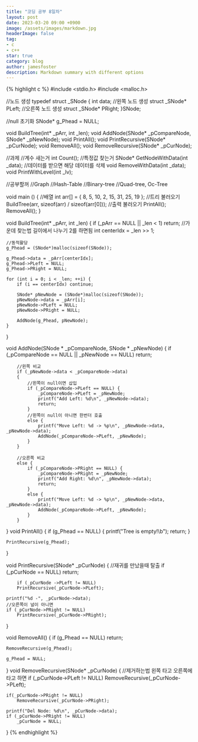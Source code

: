 ```yaml
---
title: "코딩 공부 8일차"
layout: post
date: 2023-03-20 09:00 +0900
image: /assets/images/markdown.jpg
headerImage: false
tag:
- c
- c++
star: true
category: blog
author: jamesfoster
description: Markdown summary with different options
---
```





{% highlight c %}
#include <stdio.h>
#include <malloc.h>

//노드 생성
typedef struct _SNode
{
	int data;
	//왼쪽 노드 생성
	struct _SNode* PLeft;
	//오른쪽 노드 생성
	struct _SNode* PRight;
}SNode;

//null 초기화
SNode* g_Phead = NULL;


void BuildTree(int* _pArr, int _len);
void AddNode(SNode* _pCompareNode, SNode* _pNewNode);
void PrintAll();
void PrintRecursive(SNode* _pCurNode);
void RemoveAll();
void RemoveRecursive(SNode* _pCurNode);

//과제
//계수 새는거
int Count();
//특정값 찾는거
SNode* GetNodeWithData(int _data);
//데이터를 받으면 해당 데이터를  삭제
void RemoveWithData(int _data);
void PrintWithLevel(int _lv);


//공부할꺼
//Graph
//Hash-Table
//Binary-tree
//Quad-tree, Oc-Tree

void main ()
{
	//배열
	int arr[] = { 8, 5, 10, 2, 15, 31, 25, 19 };
	//트리 불러오기
	BuildTree(arr, sizeof(arr) / sizeof(arr[0]));
	//출력 불러오기
	PrintAll();
	RemoveAll();
}

void BuildTree(int* _pArr, int _len)
{
	if (_pArr == NULL || _len < 1) return;
	//가운데 찾는법 길이에서 나누기 2를 하면됨
	int centerIdx = _len >> 1;

	//동적활당
	g_Phead = (SNode*)malloc(sizeof(SNode));

	g_Phead->data = _pArr[centerIdx];
	g_Phead->PLeft = NULL;
	g_Phead->PRight = NULL;

	for (int i = 0; i < _len; ++i) {
		if (i == centerIdx) continue;

		SNode* pNewNode = (SNode*)malloc(sizeof(SNode));
		pNewNode->data = _pArr[i];
		pNewNode->PLeft = NULL;
		pNewNode->PRight = NULL;

		AddNode(g_Phead, pNewNode);
	}
}

void AddNode(SNode * _pCompareNode, SNode * _pNewNode)
{
		if (_pCompareNode == NULL || _pNewNode == NULL) return;

		//왼쪽 비교
		if (_pNewNode->data < _pCompareNode->data)
		{
			//왼쪽이 null이면 삽입
			if (_pCompareNode->PLeft == NULL) {
				_pCompareNode->PLeft = _pNewNode;
				printf("Add Left: %d\n", _pNewNode->data);
				return;
			}
			//왼쪽이 null이 아니면 한번더 호출
			else {
				printf("Move Left: %d -> %p\n", _pNewNode->data, _pNewNode->data);
				AddNode(_pCompareNode->PLeft, _pNewNode);
			}
		}

		//오른쪽 비교
		else {
			if (_pCompareNode->PRight == NULL) {
				_pCompareNode->PRight = _pNewNode;
				printf("Add Right: %d\n", _pNewNode->data);
				return;
			}
			else {
				printf("Move Left: %d -> %p\n", _pNewNode->data, _pNewNode->data);
				AddNode(_pCompareNode->PLeft, _pNewNode);
			}
		}
}
void PrintAll()
{
	if (g_Phead == NULL) {
		printf("Tree is empty!\b");
		return;
	}

	PrintRecursive(g_Phead);
}


void PrintRecursive(SNode* _pCurNode)
{
	//재귀를 만났을때 탈출 
	if (_pCurNode == NULL) return;

		if (_pCurNode ->PLeft != NULL)
		PrintRecursive(_pCurNode->PLeft);

	printf("%d -", _pCurNode->data);
	//오른쪽이 널이 아니면 
	if (_pCurNode->PRight != NULL)
		PrintRecursive(_pCurNode->PRight);
}
	


void RemoveAll()
{
	if (g_Phead == NULL) return;

	RemoveRecursive(g_Phead);

	g_Phead = NULL;
}
void RemoveRecursive(SNode* _pCurNode)
{
	//제거하는법 왼쪽 타고 오른쪽에 타고 하면
	if (_pCurNode->PLeft != NULL)
		RemoveRecursive(_pCurNode->PLeft);

	if(_pCurNode->PRight != NULL)
		RemoveRecursive(_pCurNode->PRight);

	printf("Del Node: %d\n", _pCurNode->data);
	if (_pCurNode->PRight != NULL)
		_pCurNode = NULL;

}
{% endhighlight %}



